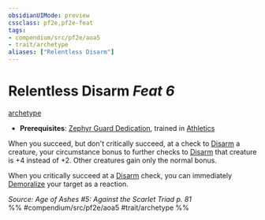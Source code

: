 ```yaml
---
obsidianUIMode: preview
cssclass: pf2e,pf2e-feat
tags:
- compendium/src/pf2e/aoa5
- trait/archetype
aliases: ["Relentless Disarm"]
---
```

# Relentless Disarm  *Feat 6*  
[archetype](rules/traits/archetype.md "Archetype Feat Trait")  

- **Prerequisites**: [Zephyr Guard Dedication](compendium/feats/zephyr-guard-dedication-aoa5.md), trained in [Athletics](compendium/skills.md#Athletics)

When you succeed, but don't critically succeed, at a check to [Disarm](rules/actions/disarm.md) a creature, your circumstance bonus to further checks to [Disarm](rules/actions/disarm.md) that creature is +4 instead of +2. Other creatures gain only the normal bonus.

When you critically succeed at a [Disarm](rules/actions/disarm.md) check, you can immediately [Demoralize](rules/actions/demoralize.md) your target as a reaction.

*Source: Age of Ashes #5: Against the Scarlet Triad p. 81*  
%% #compendium/src/pf2e/aoa5 #trait/archetype %%